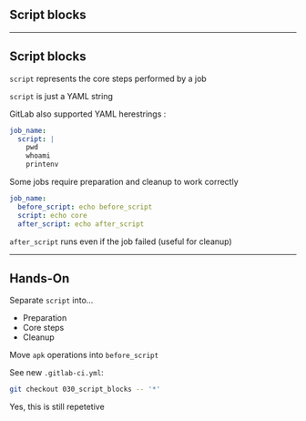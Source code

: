 <!-- .slide: id="gitlab_script_blocks" class="vertical-center" -->

<i class="fa-duotone fa-file-code fa-8x fa-duotone-colors" style="float: right; color: grey;"></i>

## Script blocks

---

## Script blocks

`script` represents the core steps performed by a job

`script` is just a YAML string

GitLab also supported YAML herestrings [](https://yaml-multiline.info/):

```yaml
job_name:
  script: |
    pwd
    whoami
    printenv
```

Some jobs require preparation and cleanup to work correctly

```yaml
job_name:
  before_script: echo before_script
  script: echo core
  after_script: echo after_script
```

`after_script` runs even if the job failed (useful for cleanup)

---

## Hands-On [<i class="fa fa-comment-code"></i>](https://github.com/nicholasdille/container-slides/tree/030_script_blocks "030_script_blocks")

Separate `script` into...

- Preparation
- Core steps
- Cleanup

Move `apk` operations into `before_script`

See new `.gitlab-ci.yml`:

```bash
git checkout 030_script_blocks -- '*'
```

Yes, this is still repetetive <i class="fa-duotone fa-face-smile-tongue fa-duotone-colors"></i>
